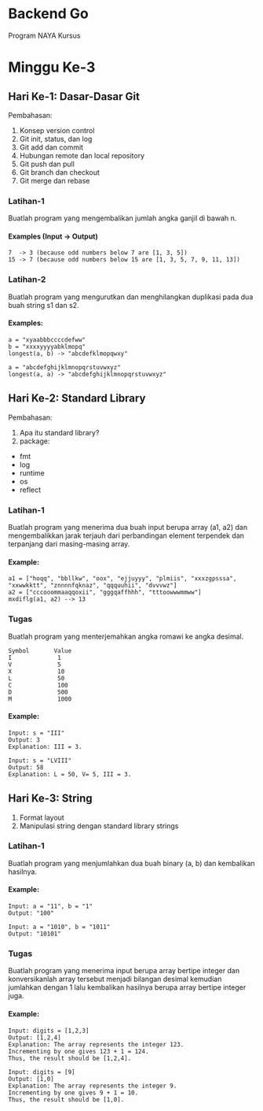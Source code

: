 # Backend Go
Program NAYA Kursus

# Minggu Ke-3
## Hari Ke-1: Dasar-Dasar Git
Pembahasan:
1. Konsep version control
2. Git init, status, dan log
3. Git add dan commit
4. Hubungan remote dan local repository
5. Git push dan pull
6. Git branch dan checkout
7. Git merge dan rebase

### Latihan-1
Buatlah program yang mengembalikan jumlah angka ganjil di bawah n.

#### Examples (Input -> Output)
```
7  -> 3 (because odd numbers below 7 are [1, 3, 5])
15 -> 7 (because odd numbers below 15 are [1, 3, 5, 7, 9, 11, 13])
```

### Latihan-2
Buatlah program yang mengurutkan dan menghilangkan duplikasi pada dua buah string s1 dan s2.

#### Examples:
```
a = "xyaabbbccccdefww"
b = "xxxxyyyyabklmopq"
longest(a, b) -> "abcdefklmopqwxy"

a = "abcdefghijklmnopqrstuvwxyz"
longest(a, a) -> "abcdefghijklmnopqrstuvwxyz"
```

## Hari Ke-2: Standard Library
Pembahasan:
1. Apa itu standard library?
2. package:
  * fmt
  * log
  * runtime
  * os
  * reflect

### Latihan-1
Buatlah program yang menerima dua buah input berupa array (a1, a2) dan mengembalikkan jarak terjauh dari perbandingan element terpendek dan terpanjang dari masing-masing array.

#### Example:
```
a1 = ["hoqq", "bbllkw", "oox", "ejjuyyy", "plmiis", "xxxzgpsssa", "xxwwkktt", "znnnnfqknaz", "qqquuhii", "dvvvwz"]
a2 = ["cccooommaaqqoxii", "gggqaffhhh", "tttoowwwmmww"]
mxdiflg(a1, a2) --> 13
```

### Tugas
Buatlah program yang menterjemahkan angka romawi ke angka desimal.
```
Symbol       Value
I             1
V             5
X             10
L             50
C             100
D             500
M             1000
```

#### Example:
```
Input: s = "III"
Output: 3
Explanation: III = 3.

Input: s = "LVIII"
Output: 58
Explanation: L = 50, V= 5, III = 3.
```


## Hari Ke-3: String
1. Format layout
2. Manipulasi string dengan standard library strings

### Latihan-1
Buatlah program yang menjumlahkan dua buah binary (a, b) dan kembalikan hasilnya.

#### Example:
~~~
Input: a = "11", b = "1"
Output: "100"

Input: a = "1010", b = "1011"
Output: "10101"
~~~

### Tugas
Buatlah program yang menerima input berupa array bertipe integer dan konversikanlah array tersebut menjadi bilangan desimal kemudian jumlahkan dengan 1 lalu kembalikan hasilnya berupa array bertipe integer juga.

#### Example:
~~~
Input: digits = [1,2,3]
Output: [1,2,4]
Explanation: The array represents the integer 123.
Incrementing by one gives 123 + 1 = 124.
Thus, the result should be [1,2,4].

Input: digits = [9]
Output: [1,0]
Explanation: The array represents the integer 9.
Incrementing by one gives 9 + 1 = 10.
Thus, the result should be [1,0].
~~~
